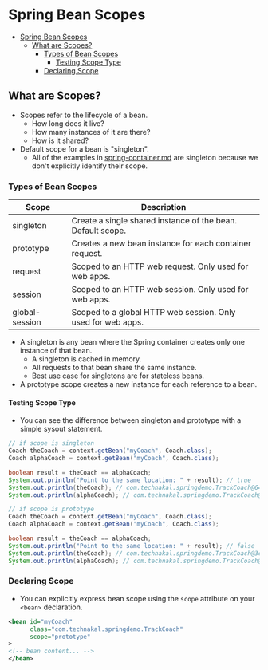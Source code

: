 # Spring Bean Scopes

- [Spring Bean Scopes](#spring-bean-scopes)
  - [What are Scopes?](#what-are-scopes)
    - [Types of Bean Scopes](#types-of-bean-scopes)
      - [Testing Scope Type](#testing-scope-type)
    - [Declaring Scope](#declaring-scope)

## What are Scopes?

- Scopes refer to the lifecycle of a bean.
  - How long does it live?
  - How many instances of it are there?
  - How is it shared?
- Default scope for a bean is "singleton".
  - All of the examples in [spring-container.md](./spring-container.md) are singleton because we don't explicitly identify their scope.

### Types of Bean Scopes

| Scope          | Description                                                  |
| -------------- | ------------------------------------------------------------ |
| singleton      | Create a single shared instance of the bean. Default scope.  |
| prototype      | Creates a new bean instance for each container request.      |
| request        | Scoped to an HTTP web request. Only used for web apps.       |
| session        | Scoped to an HTTP web session. Only used for web apps.       |
| global-session | Scoped to a global HTTP web session. Only used for web apps. |

- A singleton is any bean where the Spring container creates only one instance of that bean.
  - A singleton is cached in memory.
  - All requests to that bean share the same instance.
  - Best use case for singletons are for stateless beans.
- A prototype scope creates a new instance for each reference to a bean.

#### Testing Scope Type

- You can see the difference between singleton and prototype with a simple sysout statement.

```java
// if scope is singleton
Coach theCoach = context.getBean("myCoach", Coach.class);
Coach alphaCoach = context.getBean("myCoach", Coach.class);

boolean result = theCoach == alphaCoach;
System.out.println("Point to the same location: " + result); // true
System.out.println(theCoach); // com.technakal.springdemo.TrackCoach@647e447
System.out.println(alphaCoach); // com.technakal.springdemo.TrackCoach@647e447

// if scope is prototype
Coach theCoach = context.getBean("myCoach", Coach.class);
Coach alphaCoach = context.getBean("myCoach", Coach.class);

boolean result = theCoach == alphaCoach;
System.out.println("Point to the same location: " + result); // false
System.out.println(theCoach); // com.technakal.springdemo.TrackCoach@3c407114
System.out.println(alphaCoach); // com.technakal.springdemo.TrackCoach@35ef1869
```

### Declaring Scope

- You can explicitly express bean scope using the `scope` attribute on your `<bean>` declaration.

```xml
<bean id="myCoach"
      class="com.technakal.springdemo.TrackCoach"
      scope="prototype"
>
<!-- bean content... -->
</bean>
```
